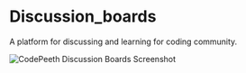 # Discussion_boards
A platform for discussing and learning for coding community.

![CodePeeth Discussion Boards Screenshot](https://drive.google.com/uc?export=view&id=1l65eJA_dkZkHH4c1XKOxrUoVJQzWFNT9)